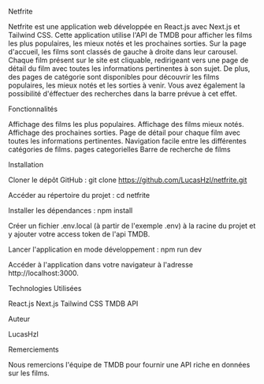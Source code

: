 Netfrite

Netfrite est une application web développée en React.js avec Next.js et Tailwind CSS. 
Cette application utilise l'API de TMDB pour afficher les films les plus populaires, les mieux notés et les prochaines sorties.
Sur la page d'accueil, les films sont classés de gauche à droite dans leur carousel.
Chaque film présent sur le site est cliquable, redirigeant vers une page de détail du film avec toutes les informations pertinentes à son sujet. 
De plus, des pages de catégorie sont disponibles pour découvrir les films populaires, les mieux notés et les sorties à venir.
Vous avez également la possibilité d'éffectuer des recherches dans la barre prévue à cet effet.

Fonctionnalités

Affichage des films les plus populaires.
Affichage des films mieux notés.
Affichage des prochaines sorties.
Page de détail pour chaque film avec toutes les informations pertinentes.
Navigation facile entre les différentes catégories de films.
pages categorielles
Barre de recherche de films


Installation

Cloner le dépôt GitHub :
git clone https://github.com/LucasHzl/netfrite.git

Accéder au répertoire du projet :
cd netfrite

Installer les dépendances :
npm install

Créer un fichier .env.local (à partir de l'exemple .env) à la racine du projet et y ajouter votre access token de l'api TMDB.

Lancer l'application en mode développement :
npm run dev

Accéder à l'application dans votre navigateur à l'adresse http://localhost:3000.

Technologies Utilisées

React.js
Next.js
Tailwind CSS
TMDB API

Auteur

LucasHzl


Remerciements

Nous remercions l'équipe de TMDB pour fournir une API riche en données sur les films.